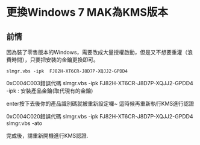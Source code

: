 # 更換Windows 7 MAK為KMS版本

## 前情

因為裝了零售版本的Windows，需要改成大量授權啟動，但是又不想要重灌（浪費時間），只要把安裝的金鑰更換即可。

    slmgr.vbs -ipk  FJ82H-XT6CR-J8D7P-XQJJ2-GPDD4

0xC004C003錯誤代碼
slmgr.vbs -ipk  FJ82H-XT6CR-J8D7P-XQJJ2-GPDD4
  -ipk : 安裝產品金鑰(取代現有的金鑰)

   enter按下去後你的產品識別碼就被重新設定囉~
   這時候再重新執行KMS進行認證

0xC004C020錯誤代碼
slmgr.vbs -ipk FJ82H-XT6CR-J8D7P-XQJJ2-GPDD4
slmgr.vbs -ato

完成後，請重新開機進行KMS認證.